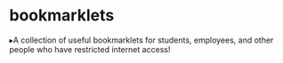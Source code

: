 # bookmarklets
▸A collection of useful bookmarklets for students, employees, and other people who have restricted internet access!

